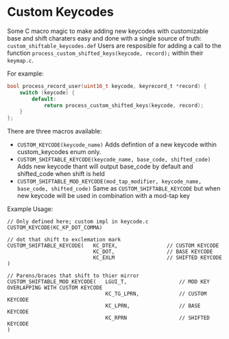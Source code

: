 # Custom Keycodes

Some C macro magic to make adding new keycodes with customizable base and shift charaters easy and done with a single source of truth: `custom_shiftable_keycodes.def`
Users are resposible for adding a call to the function `process_custom_shifted_keys(keycode, record);` within their `keymap.c`.

For example:
```C
bool process_record_user(uint16_t keycode, keyrecord_t *record) {
    switch (keycode) {
        default:
            return process_custom_shifted_keys(keycode, record);
    }
};
```

There are three macros available:
* `CUSTOM_KEYCODE(keycode_name)`
    Adds defintion of a new keycode within custom_keycodes enum only.
* `CUSTOM_SHIFTABLE_KEYCODE(keycode_name, base_code, shifted_code)`
    Adds new keycode thant will output base_code by default and shifted_code when shift is held
* `CUSTOM_SHIFTABLE_MOD_KEYCODE(mod_tap_modifier, keycode_name, base_code, shifted_code)`
    Same as `CUSTOM_SHIFTABLE_KEYCODE` but when new keycode will be used in combination with a mod-tap key

Example Usage:
```
// Only defined here; custom impl in keycode.c
CUSTOM_KEYCODE(KC_KP_DOT_COMMA)

// dot that shift to exclemation mark
CUSTOM_SHIFTABLE_KEYCODE(   KC_DTEX,                // CUSTOM KEYCODE
                            KC_DOT,                 // BASE KEYCODE
                            KC_EXLM                 // SHIFTED KEYCODE
)

// Parens/braces that shift to thier mirror
CUSTOM_SHIFTABLE_MOD_KEYCODE(   LGUI_T,                 // MOD KEY OVERLAPPING WITH CUSTOM KEYCODE
                                KC_TG_LPRN,             // CUSTOM KEYCODE
                                KC_LPRN,                // BASE KEYCODE
                                KC_RPRN                 // SHIFTED KEYCODE
)
```
